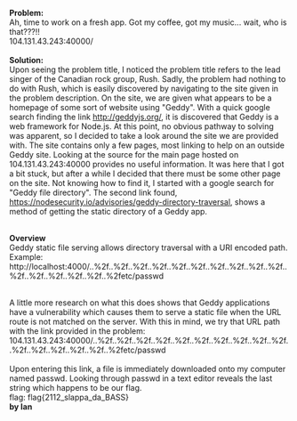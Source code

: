 <b>Problem:</b><br>
Ah, time to work on a fresh app. Got my coffee, got my music... wait, who is that???!!<br>
104.131.43.243:40000/<br><br>
<b>Solution:</b><br>
Upon seeing the problem title, I noticed the problem title refers to the lead singer of the Canadian rock group, Rush. 
Sadly, the problem had nothing to do with Rush, which is easily discovered by navigating to the site given in the problem description.
On the site, we are given what appears to be a homepage of some sort of website using "Geddy".
With a quick google search finding the link http://geddyjs.org/, it is discovered that Geddy is a web framework for Node.js.
At this point, no obvious pathway to solving was apparent, so I decided to take a look around the site we are provided with.
The site contains only a few pages, most linking to help on an outside Geddy site. Looking at the source for the main page hosted on
104.131.43.243:40000 provides no useful information. It was here that I got a bit stuck, but after a while I decided that there must be
some other page on the site. Not knowing how to find it, I started with a google search for "Geddy file directory".
The second link found, https://nodesecurity.io/advisories/geddy-directory-traversal, shows a method of getting the static directory
of a Geddy app. <br><br>

<b>Overview</b><br>
Geddy static file serving allows directory traversal with a URI encoded path.<br>
Example: http://localhost:4000/..%2f..%2f..%2f..%2f..%2f..%2f..%2f..%2f..%2f..%2f..%2f..%2f..%2f..%2f..%2f..%2fetc/passwd <br><br>

A little more research on what this does shows that Geddy applications have a vulnerability which causes them to serve a static file when
the URL route is not matched on the server. With this in mind, we try that URL path with the link provided in the problem: <br>
104.131.43.243:40000/..%2f..%2f..%2f..%2f..%2f..%2f..%2f..%2f..%2f..%2f..%2f..%2f..%2f..%2f..%2f..%2fetc/passwd<br><br>
Upon entering this link, a file is immediately downloaded onto my computer named passwd. Looking through passwd in a text editor reveals 
the last string which happens to be our flag.<br>
flag: flag{2112_slappa_da_BASS}<br>
<b> by Ian </b>







